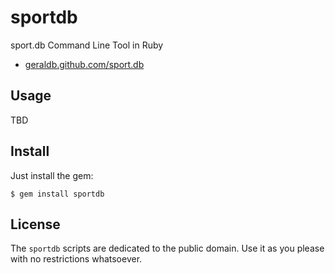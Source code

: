 # sportdb

sport.db Command Line Tool in Ruby

* [geraldb.github.com/sport.db](http://geraldb.github.com/sport.db)


## Usage

TBD


## Install

Just install the gem:

    $ gem install sportdb


## License

The `sportdb` scripts are dedicated to the public domain.
Use it as you please with no restrictions whatsoever.